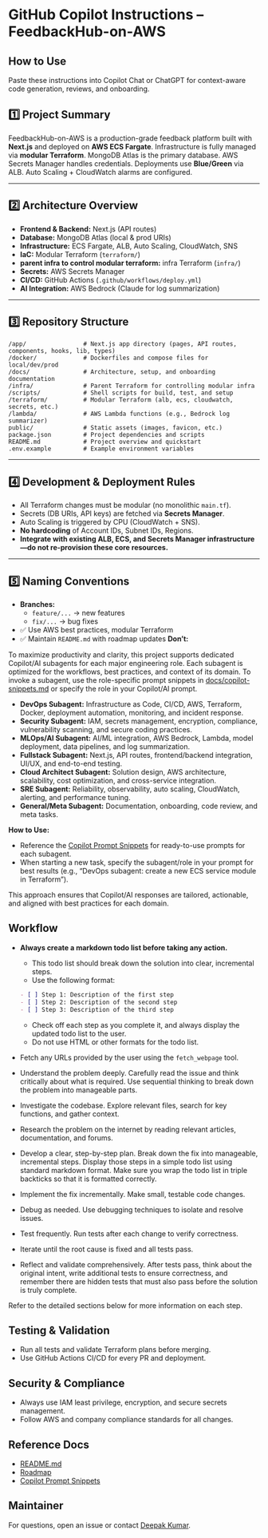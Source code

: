 
# GitHub Copilot Instructions – FeedbackHub-on-AWS

## How to Use
Paste these instructions into Copilot Chat or ChatGPT for context-aware code generation, reviews, and onboarding.

## 1️⃣ Project Summary
FeedbackHub-on-AWS is a production-grade feedback platform built with **Next.js** and deployed on **AWS ECS Fargate**. Infrastructure is fully managed via **modular Terraform**. MongoDB Atlas is the primary database. AWS Secrets Manager handles credentials. Deployments use **Blue/Green** via ALB. Auto Scaling + CloudWatch alarms are configured.

---

## 2️⃣ Architecture Overview
- **Frontend & Backend:** Next.js (API routes)
- **Database:** MongoDB Atlas (local & prod URIs)
- **Infrastructure:** ECS Fargate, ALB, Auto Scaling, CloudWatch, SNS
- **IaC:** Modular Terraform (`terraform/`)
- **parent infra to control modular terraform:** infra Terraform (`infra/`)
- **Secrets:** AWS Secrets Manager
- **CI/CD:** GitHub Actions (`.github/workflows/deploy.yml`)
- **AI Integration:** AWS Bedrock (Claude for log summarization)

---

## 3️⃣ Repository Structure
```
/app/                # Next.js app directory (pages, API routes, components, hooks, lib, types)
/docker/             # Dockerfiles and compose files for local/dev/prod
/docs/               # Architecture, setup, and onboarding documentation
/infra/              # Parent Terraform for controlling modular infra
/scripts/            # Shell scripts for build, test, and setup
/terraform/          # Modular Terraform (alb, ecs, cloudwatch, secrets, etc.)
/lambda/             # AWS Lambda functions (e.g., Bedrock log summarizer)
public/              # Static assets (images, favicon, etc.)
package.json         # Project dependencies and scripts
README.md            # Project overview and quickstart
.env.example         # Example environment variables
```
---

## 4️⃣ Development & Deployment Rules
- All Terraform changes must be modular (no monolithic `main.tf`).
- Secrets (DB URIs, API keys) are fetched via **Secrets Manager**.
- Auto Scaling is triggered by CPU (CloudWatch + SNS).
- **No hardcoding** of Account IDs, Subnet IDs, Regions.
- **Integrate with existing ALB, ECS, and Secrets Manager infrastructure—do not re-provision these core resources.**

---

## 5️⃣ Naming Conventions
- **Branches:**  
  - `feature/...` → new features  
  - `fix/...` → bug fixes  
- ✅ Use AWS best practices, modular Terraform
- ✅ Maintain `README.md` with roadmap updates
**Don’t:**


To maximize productivity and clarity, this project supports dedicated Copilot/AI subagents for each major engineering role. Each subagent is optimized for the workflows, best practices, and context of its domain. To invoke a subagent, use the role-specific prompt snippets in [docs/copilot-snippets.md](../docs/copilot-snippets.md) or specify the role in your Copilot/AI prompt.
- **DevOps Subagent:** Infrastructure as Code, CI/CD, AWS, Terraform, Docker, deployment automation, monitoring, and incident response.
- **Security Subagent:** IAM, secrets management, encryption, compliance, vulnerability scanning, and secure coding practices.
- **MLOps/AI Subagent:** AI/ML integration, AWS Bedrock, Lambda, model deployment, data pipelines, and log summarization.
- **Fullstack Subagent:** Next.js, API routes, frontend/backend integration, UI/UX, and end-to-end testing.
- **Cloud Architect Subagent:** Solution design, AWS architecture, scalability, cost optimization, and cross-service integration.
- **SRE Subagent:** Reliability, observability, auto scaling, CloudWatch, alerting, and performance tuning.
- **General/Meta Subagent:** Documentation, onboarding, code review, and meta tasks.

**How to Use:**
- Reference the [Copilot Prompt Snippets](../docs/copilot-snippets.md) for ready-to-use prompts for each subagent.
- When starting a new task, specify the subagent/role in your prompt for best results (e.g., “DevOps subagent: create a new ECS service module in Terraform”).

This approach ensures that Copilot/AI responses are tailored, actionable, and aligned with best practices for each domain.

## Workflow

- **Always create a markdown todo list before taking any action.**
  - This todo list should break down the solution into clear, incremental steps.
  - Use the following format:

  ```markdown
  - [ ] Step 1: Description of the first step
  - [ ] Step 2: Description of the second step
  - [ ] Step 3: Description of the third step
  ```
  - Check off each step as you complete it, and always display the updated todo list to the user.
  - Do not use HTML or other formats for the todo list.

- Fetch any URLs provided by the user using the `fetch_webpage` tool.
- Understand the problem deeply. Carefully read the issue and think critically about what is required. Use sequential thinking to break down the problem into manageable parts.
- Investigate the codebase. Explore relevant files, search for key functions, and gather context.
- Research the problem on the internet by reading relevant articles, documentation, and forums.
- Develop a clear, step-by-step plan. Break down the fix into manageable, incremental steps. Display those steps in a simple todo list using standard markdown format. Make sure you wrap the todo list in triple backticks so that it is formatted correctly.
- Implement the fix incrementally. Make small, testable code changes.
- Debug as needed. Use debugging techniques to isolate and resolve issues.
- Test frequently. Run tests after each change to verify correctness.
- Iterate until the root cause is fixed and all tests pass.
- Reflect and validate comprehensively. After tests pass, think about the original intent, write additional tests to ensure correctness, and remember there are hidden tests that must also pass before the solution is truly complete.

Refer to the detailed sections below for more information on each step.
## Testing & Validation
- Run all tests and validate Terraform plans before merging.
- Use GitHub Actions CI/CD for every PR and deployment.

## Security & Compliance
- Always use IAM least privilege, encryption, and secure secrets management.
- Follow AWS and company compliance standards for all changes.

## Reference Docs
- [README.md](../README.md)
- [Roadmap](../docs/roadmap.md)
- [Copilot Prompt Snippets](../docs/copilot-snippets.md)

## Maintainer
For questions, open an issue or contact [Deepak Kumar](https://github.com/deepakaryan1988).